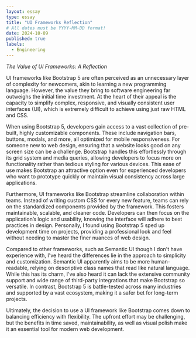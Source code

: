```yaml
---
layout: essay
type: essay
title: "UI Frameworks Reflection"
# All dates must be YYYY-MM-DD format!
date: 2024-10-09
published: true
labels:
  - Engineering
---
```



*The Value of UI Frameworks: A Reflection*

UI frameworks like Bootstrap 5 are often perceived as an unnecessary layer of complexity for newcomers, akin to learning a new programming language. However, the value they bring to software engineering far outweighs the initial time investment. At the heart of their appeal is the capacity to simplify complex, responsive, and visually consistent user interfaces (UI), which is extremely difficult to achieve using just raw HTML and CSS.

When using Bootstrap 5, developers gain access to a vast collection of pre-built, highly customizable components. These include navigation bars, buttons, modals, and more, all optimized for mobile responsiveness. For someone new to web design, ensuring that a website looks good on any screen size can be a challenge. Bootstrap handles this effortlessly through its grid system and media queries, allowing developers to focus more on functionality rather than tedious styling for various devices. This ease of use makes Bootstrap an attractive option even for experienced developers who want to prototype quickly or maintain visual consistency across large applications.

Furthermore, UI frameworks like Bootstrap streamline collaboration within teams. Instead of writing custom CSS for every new feature, teams can rely on the standardized components provided by the framework. This fosters maintainable, scalable, and cleaner code. Developers can then focus on the application’s logic and usability, knowing the interface will adhere to best practices in design. Personally, I found using Bootstrap 5 sped up development time on projects, providing a professional look and feel without needing to master the finer nuances of web design.

Compared to other frameworks, such as Semantic UI though I don't have experience with, I've heard the differences lie in the approach to simplicity and customization. Semantic UI apparently aims to be more human-readable, relying on descriptive class names that read like natural language. While this has its charm, I've also heard it can lack the extensive community support and wide range of third-party integrations that make Bootstrap so versatile. In contrast, Bootstrap 5 is battle-tested across many industries and supported by a vast ecosystem, making it a safer bet for long-term projects.

Ultimately, the decision to use a UI framework like Bootstrap comes down to balancing efficiency with flexibility. The upfront effort may be challenging, but the benefits in time saved, maintainability, as well as visual polish make it an essential tool for modern web development.


